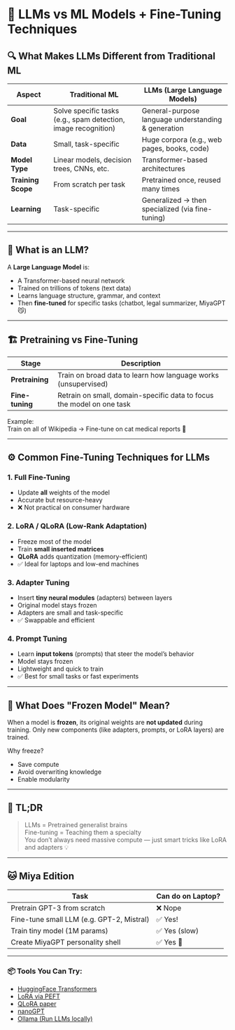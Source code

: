 # 🧠 LLMs vs ML Models + Fine-Tuning Techniques

## 🔍 What Makes LLMs Different from Traditional ML

| Aspect               | Traditional ML                        | LLMs (Large Language Models)                         |
|----------------------|----------------------------------------|------------------------------------------------------|
| **Goal**             | Solve specific tasks (e.g., spam detection, image recognition) | General-purpose language understanding & generation |
| **Data**             | Small, task-specific                  | Huge corpora (e.g., web pages, books, code)         |
| **Model Type**       | Linear models, decision trees, CNNs, etc. | Transformer-based architectures                     |
| **Training Scope**   | From scratch per task                 | Pretrained once, reused many times                  |
| **Learning**         | Task-specific                         | Generalized → then specialized (via fine-tuning)    |

---

## 🧠 What is an LLM?

A **Large Language Model** is:
- A Transformer-based neural network
- Trained on trillions of tokens (text data)
- Learns language structure, grammar, and context
- Then **fine-tuned** for specific tasks (chatbot, legal summarizer, MiyaGPT 😼)

---

## 🏗️ Pretraining vs Fine-Tuning

| Stage        | Description                                                                 |
|--------------|-----------------------------------------------------------------------------|
| **Pretraining** | Train on broad data to learn how language works (unsupervised)             |
| **Fine-tuning** | Retrain on small, domain-specific data to focus the model on one task      |

Example:  
Train on all of Wikipedia → Fine-tune on cat medical reports 🐾

---

## ⚙️ Common Fine-Tuning Techniques for LLMs

### 1. **Full Fine-Tuning**
- Update **all** weights of the model
- Accurate but resource-heavy
- ❌ Not practical on consumer hardware

### 2. **LoRA / QLoRA (Low-Rank Adaptation)**
- Freeze most of the model
- Train **small inserted matrices**
- **QLoRA** adds quantization (memory-efficient)
- ✅ Ideal for laptops and low-end machines

### 3. **Adapter Tuning**
- Insert **tiny neural modules** (adapters) between layers
- Original model stays frozen
- Adapters are small and task-specific
- ✅ Swappable and efficient

### 4. **Prompt Tuning**
- Learn **input tokens** (prompts) that steer the model’s behavior
- Model stays frozen
- Lightweight and quick to train
- ✅ Best for small tasks or fast experiments

---

## 🧊 What Does "Frozen Model" Mean?

When a model is **frozen**, its original weights are **not updated** during training.
Only new components (like adapters, prompts, or LoRA layers) are trained.

Why freeze?
- Save compute
- Avoid overwriting knowledge
- Enable modularity

---

## 🧁 TL;DR

> LLMs = Pretrained generalist brains  
> Fine-tuning = Teaching them a specialty  
> You don’t always need massive compute — just smart tricks like LoRA and adapters 💡

---

## 🐱 Miya Edition

| Task                          | Can do on Laptop? |
|-------------------------------|-------------------|
| Pretrain GPT-3 from scratch   | ❌ Nope           |
| Fine-tune small LLM (e.g. GPT-2, Mistral) | ✅ Yes!       |
| Train tiny model (1M params)  | ✅ Yes (slow)     |
| Create MiyaGPT personality shell | ✅ Yes 🐾         |

---

### 📦 Tools You Can Try:
- [HuggingFace Transformers](https://huggingface.co/docs/transformers/index)
- [LoRA via PEFT](https://github.com/huggingface/peft)
- [QLoRA paper](https://arxiv.org/abs/2305.14314)
- [nanoGPT](https://github.com/karpathy/nanoGPT)
- [Ollama (Run LLMs locally)](https://ollama.com/)

